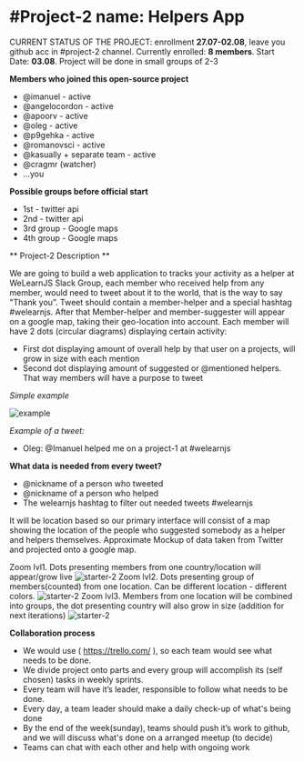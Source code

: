 # #Project-2 name: Helpers App

CURRENT STATUS OF THE PROJECT: enrollment **27.07-02.08**, leave you github acc in #project-2 channel. Currently enrolled: **8 members**. Start Date: **03.08**. Project will be done in small groups of 2-3

**Members who joined this open-source project**

* @imanuel  - active
* @angelocordon -  active
* @apoorv - active
* @oleg  - active
* @p9gehka - active
* @romanovsci - active
* @kasually + separate team - active
* @cragmr (watcher)
* ...you

**Possible groups before official start**
* 1st - twitter api
* 2nd - twitter api
* 3rd group - Google maps
* 4th group - Google maps

** Project-2 Description **

We are going to build a web application to tracks your activity as a helper at WeLearnJS Slack Group, each member who received help from any member, would need to tweet about it to the world, that is the way to say "Thank you”. Tweet should contain a member-helper and a special hashtag #welearnjs. After that Member-helper and member-suggester will appear on a google map, taking their geo-location into account. Each member will have 2 dots (circular diagrams) displaying certain activity:

 - First dot displaying amount of overall help by that user on a projects, will grow in size with each mention
 - Second dot displaying amount of suggested or @mentioned helpers. That way members will have a purpose to tweet

*Simple example*

![example](http://i.imgur.com/Xn6lmXP.png)

*Example of a tweet:*
 - Oleg:  @Imanuel helped me on a project-1 at  #welearnjs

**What data is needed from every tweet?**
* @nickname of a person who tweeted
* @nickname of a person who helped
* The welearnjs hashtag to filter out needed tweets #welearnjs

It will be location based so our primary interface will consist of a map showing the location of the
people who suggested somebody as a helper and helpers themselves. Approximate Mockup of data taken from Twitter and projected onto a google map.

Zoom lvl1. Dots presenting members from one country/location will appear/grow live
![starter-2](http://i.imgur.com/sDmc5hg.png)
Zoom lvl2. Dots presenting group of members(counted) from one location. Can be different location - different colors.
![starter-2](http://i.imgur.com/03W86J3.png)
Zoom lvl3. Members from one location will be combined into groups, the dot presenting country will also grow in size (addition for next iterations)
![starter-2](http://i.imgur.com/wyKgo8A.png)


**Collaboration process**

* We would use ( https://trello.com/ ), so each team would see what needs to be done.
* We divide project onto parts and every group will accomplish its (self chosen) tasks in weekly sprints.
* Every team will have it’s leader, responsible to follow what needs to be done.
* Every day, a team leader should make a daily check-up of what's being done
* By the end of the week(sunday), teams should push it’s work to github, and we will discuss what's done on a arranged meetup (to decide)
* Teams can chat with each other and help with ongoing work


